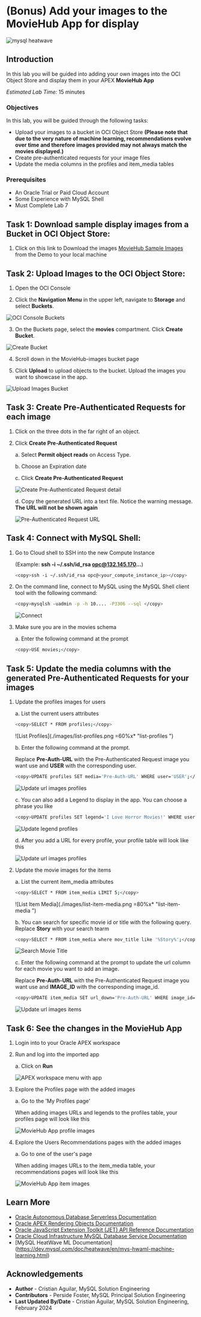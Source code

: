# (Bonus) Add your images to the MovieHub App for display

![mysql heatwave](./images/mysql-heatwave-logo.jpg "mysql heatwave")

## Introduction

In this lab you will be guided into adding your  own images into the OCI Object Store and display them in your APEX **MovieHub App**


_Estimated Lab Time:_ 15 minutes

### Objectives

In this lab, you will be guided through the following tasks: 

- Upload your images to a bucket in OCI Object Store **(Please note that due to the very nature of machine learning, recommendations evolve over time and therefore images provided may not always match the movies displayed.)**
- Create pre-authenticated requests for your image files
- Update the media columns in the profiles and item_media tables

### Prerequisites

- An Oracle Trial or Paid Cloud Account
- Some Experience with MySQL Shell
- Must Complete Lab 7

## Task 1: Download sample display images from a Bucket in OCI Object Store:

1. Click on this link to Download the images [MovieHub Sample Images](https://objectstorage.us-phoenix-1.oraclecloud.com/p/Uim7lrT2O4eMuGunwu608ejFy-nlvNTtfEBNbElXaaAwTafZn2QveR6kgWJE5atV/n/idazzjlcjqzj/b/bucket-images/o/moviehub_imgs.zip) from the Demo to your local machine

## Task 2: Upload Images to the OCI Object Store:

1. Open the OCI Console

2. Click the **Navigation Menu** in the upper left, navigate to **Storage** and select **Buckets**.

![OCI Console Buckets ](./images/oci-console-buckets.png "oci-console-buckets ")

3. On the Buckets page, select the **movies** compartment. Click **Create Bucket**.

![Create Bucket ](./images/create-bucket.png "create-bucket ")

4. Scroll down in the MovieHub-images bucket page

5. Click **Upload** to upload objects to the bucket. Upload the images you want to showcase in the app.

![Upload Images Bucket ](./images/upload-images-bucket.png "upload-images-bucket ")

## Task 3: Create Pre-Authenticated Requests for each image

1. Click on the three dots in the far right of an object.

2. Click **Create Pre-Authenticated Request**

    a. Select **Permit object reads** on Access Type.

    b. Choose an Expiration date

    c. Click **Create Pre-Authenticated Request**

    ![Create Pre-Authenticated Request detail ](./images/create-pre-authenticated-requests-detail.png "create-pre-authenticated-requests detail ")

    d. Copy the generated URL into a text file. Notice the warning message. **The URL will not be shown again**

    ![Pre-Authenticated Request URL ](./images/pre-authenticated-request-url.png "pre-authenticated-request-url ")


## Task 4: Connect with MySQL Shell:

1. Go to Cloud shell to SSH into the new Compute Instance

     (Example: **ssh -i ~/.ssh/id_rsa opc@132.145.170...**)

    ```bash
    <copy>ssh -i ~/.ssh/id_rsa opc@<your_compute_instance_ip></copy>
    ```

2. On the command line, connect to MySQL using the MySQL Shell client tool with the following command:

    ```bash
    <copy>mysqlsh -uadmin -p -h 10.... -P3306 --sql </copy>
    ```

    ![Connect](./images/heatwave-load-shell.png "heatwave-load-shell ")

3. Make sure you are in the movies schema

    a. Enter the following command at the prompt

    ```bash
    <copy>USE movies;</copy>
    ```

## Task 5: Update the media columns with the generated Pre-Authenticated Requests for your images

1. Update the profiles images for users

    a. List the current users attributes

    ```bash
    <copy>SELECT * FROM profiles;</copy>
    ```
    ![List Profiles](./images/list-profiles.png =60%x* "list-profiles ")

    b. Enter the following command at the prompt.

    Replace **Pre-Auth-URL** with the Pre-Authenticated Request image you want use and **USER** with the corresponding user.

    ```bash
    <copy>UPDATE profiles SET media='Pre-Auth-URL' WHERE user='USER';</copy>
    ```

    ![Update url images profiles ](./images/update-url-images-profiles.png "update-url-images-profiles ")

    c. You can also add a Legend to display in the app. You can choose a phrase you like

    ```bash
    <copy>UPDATE profiles SET legend='I Love Horror Movies!' WHERE user='USER';</copy>
    ```

    ![Update legend profiles ](./images/update-legend-profiles.png "update-legend-profiles ")

    d. After you add a URL for every profile, your profile table will look like this

    ![Update url images profiles ](./images/update-url-images-all-profiles.png "update-url-images-all-profiles ")


2. Update the movie images for the items

    a. List the current item_media attributes

    ```bash
    <copy>SELECT * FROM item_media LIMIT 5;</copy>
    ```

    ![List Item Media](./images/list-item-media.png =80%x* "list-item-media ")

    b. You can search for specific movie id or title with the following query. Replace **Story** with your search tearm

    ```bash
    <copy>SELECT * FROM item_media where mov_title like '%Story%';</copy>
    ```

    ![Search Movie Title ](./images/search-movie-title.png "search-movie-title ")

    c. Enter the following command at the prompt to update the url column for each movie you want to add an image.

    Replace **Pre-Auth-URL** with the Pre-Authenticated Request image you want use and **IMAGE\_ID** with the corresponding image_id.

    ```bash
    <copy>UPDATE item_media SET url_down='Pre-Auth-URL' WHERE image_id='IMAGE_ID';</copy>
    ```

    ![Update url images items ](./images/update-url-images-items.png "update-url-images-items ")

## Task 6: See the changes in the MovieHub App

1. Login into to your Oracle APEX workspace

2. Run and log into the imported app

    a. Click on **Run**

    ![APEX workspace menu with app](./images/apex-workspace-moviehub-menu.png "apex-workspace-moviehub-menu ")

3. Explore the Profiles page with the added images

    a. Go to the 'My Profiles page'

    When adding images URLs and legends to the profiles table, your profiles page will look like this

    ![MovieHub App profile images](./images/moviehub-app-profile-images.png "moviehub-app-profile-images ")

4. Explore the Users Recommendations pages with the added images

    a. Go to one of the user's page

    When adding images URLs to the item\_media table, your recommendations pages will look like this

    ![MovieHub App item images](./images/moviehub-app-item-images.png "moviehub-app-item-images ")


## Learn More

- [Oracle Autonomous Database Serverless Documentation](https://docs.oracle.com/en/cloud/paas/autonomous-database/serverless/adbsb/index.html#Oracle%C2%AE-Cloud)
- [Oracle APEX Rendering Objects Documentation](https://docs.oracle.com/en/database/oracle/apex/23.1/aexjs/apex.html)
- [Oracle JavaScript Extension Toolkit (JET) API Reference Documentation](https://www.oracle.com/webfolder/technetwork/jet/jsdocs/index.html)
- [Oracle Cloud Infrastructure MySQL Database Service Documentation](https://docs.oracle.com/en-us/iaas/mysql-database/index.html)
- [MySQL HeatWave ML Documentation] (https://dev.mysql.com/doc/heatwave/en/mys-hwaml-machine-learning.html)

## Acknowledgements

- **Author** - Cristian Aguilar, MySQL Solution Engineering
- **Contributors** - Perside Foster, MySQL Principal Solution Engineering
- **Last Updated By/Date** - Cristian Aguilar, MySQL Solution Engineering, February 2024